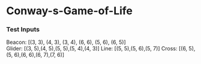 # Conway-s-Game-of-Life

### Test Inputs
Beacon: [(3, 3), (4, 3), (3, 4), (6, 6), (5, 6), (6, 5)]  
Glider: [(3, 5),(4, 5),(5, 5),(5, 4),(4, 3)]
Line: [(5, 5),(5, 6),(5, 7)]
Cross: [(6, 5),(5, 6),(6, 6),(6, 7),(7, 6)]

